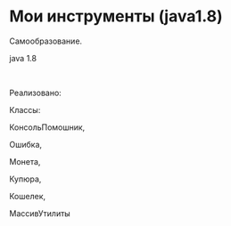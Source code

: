 # Мои инструменты (java1.8)

<p>Самообразование.</p>
<p>java 1.8</p>
</br>
<p>Реализовано:</p>
<p>Классы:</p>
<p>КонсольПомошник,</p>
<p>Ошибка,</p>
<p>Монета,</p>
<p>Купюра,</p>
<p>Кошелек,</p>
<p>МассивУтилиты</p>
</br>
